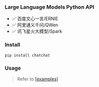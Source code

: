 ### Large Language Models Python API
- ✅ 百度文心一言/ERNIE
- ✅ 阿里通义千问/QWen
- ✅ 讯飞星火大模型/Spark

### Install
```shell
pip install chatchat
```

### Usage
> Refer to [\[examples\]](./examples)
